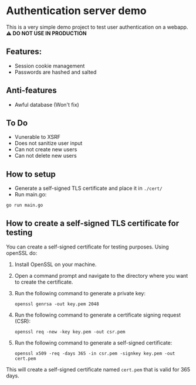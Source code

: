 # Authentication server demo

This is a very simple demo project to test user authentication on a webapp. **⚠️ DO NOT USE IN PRODUCTION**

## Features:
   - Session cookie management
   - Passwords are hashed and salted

## Anti-features
   - Awful database (Won't fix)

## To Do
   - Vunerable to XSRF
   - Does not sanitize user input
   - Can not create new users
   - Can not delete new users

## How to setup
   - Generate a self-signed TLS certificate and place it in `./cert/`
   - Run main.go: 
   ``` bash
   go run main.go
   ```

## How to create a self-signed TLS certificate for testing

You can create a self-signed certificate for testing purposes. Using openSSL do:

1. Install OpenSSL on your machine.
2. Open a command prompt and navigate to the directory where you want to create the certificate.
3. Run the following command to generate a private key:

   ```
   openssl genrsa -out key.pem 2048
   ```

4. Run the following command to generate a certificate signing request (CSR):

   ```
   openssl req -new -key key.pem -out csr.pem
   ```

5. Run the following command to generate a self-signed certificate:

   ```
   openssl x509 -req -days 365 -in csr.pem -signkey key.pem -out cert.pem
   ```

This will create a self-signed certificate named `cert.pem` that is valid for 365 days.